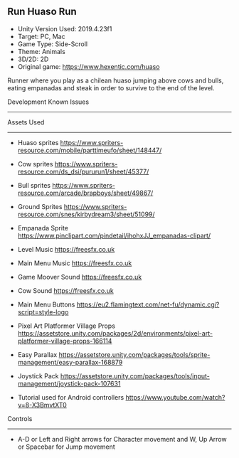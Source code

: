 Run Huaso Run
--------------------------------------
+ Unity Version Used: 2019.4.23f1
+ Target: PC, Mac
+ Game Type: Side-Scroll
+ Theme: Animals
+ 3D/2D: 2D 
+ Original game: https://www.hexentic.com/huaso

Runner where you play as a chilean huaso jumping above cows and bulls, eating empanadas and steak in order to survive to the end of the level.


Development Known Issues
**************************************


Assets Used
*************************************
+ Huaso sprites
https://www.spriters-resource.com/mobile/parttimeufo/sheet/148447/

+ Cow sprites
https://www.spriters-resource.com/ds_dsi/pururun1/sheet/45377/

+ Bull sprites
https://www.spriters-resource.com/arcade/brapboys/sheet/49867/

+ Ground Sprites
https://www.spriters-resource.com/snes/kirbydream3/sheet/51099/

+ Empanada Sprite 
https://www.pinclipart.com/pindetail/ihohxJJ_empanadas-clipart/

+ Level Music
https://freesfx.co.uk

+ Main Menu Music
https://freesfx.co.uk

+ Game Moover Sound
https://freesfx.co.uk

+ Cow Sound
https://freesfx.co.uk

+ Main Menu Buttons
https://eu2.flamingtext.com/net-fu/dynamic.cgi?script=style-logo

+ Pixel Art Platformer Village Props
https://assetstore.unity.com/packages/2d/environments/pixel-art-platformer-village-props-166114

+ Easy Parallax
https://assetstore.unity.com/packages/tools/sprite-management/easy-parallax-168879

+ Joystick Pack
https://assetstore.unity.com/packages/tools/input-management/joystick-pack-107631

+ Tutorial used for Android controllers
https://www.youtube.com/watch?v=8-X3BmvtXT0


Controls
**********************
+ A-D or Left and Right arrows for Character movement and W, Up Arrow or Spacebar for Jump movement
